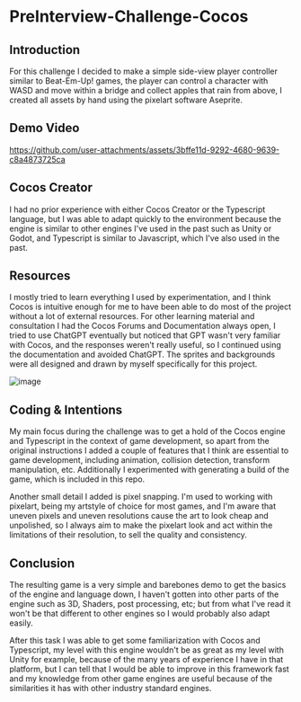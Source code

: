 # PreInterview-Challenge-Cocos

## Introduction
For this challenge I decided to make a simple side-view player controller similar to Beat-Em-Up! games, the player can control a character with WASD and move within a bridge and collect apples that rain from above, I created all assets by hand using the pixelart software Aseprite.

## Demo Video

https://github.com/user-attachments/assets/3bffe11d-9292-4680-9639-c8a4873725ca

## Cocos Creator
I had no prior experience with either Cocos Creator or the Typescript language, but I was able to adapt quickly to the environment because the engine is similar to other engines I've used in the past such as Unity or Godot, and Typescript is similar to Javascript, which I've also used in the past.

## Resources
I mostly tried to learn everything I used by experimentation, and I think Cocos is intuitive enough for me to have been able to do most of the project without a lot of external resources. 
For other learning material and consultation I had the Cocos Forums and Documentation always open, I tried to use ChatGPT eventually but noticed that GPT wasn't very familiar with Cocos, and the responses weren't really useful, so I continued using the documentation and avoided ChatGPT.
The sprites and backgrounds were all designed and drawn by myself specifically for this project.

![image](https://github.com/user-attachments/assets/03c933b7-4bc9-458f-b5bd-0281a18893a6)

## Coding & Intentions
My main focus during the challenge was to get a hold of the Cocos engine and Typescript in the context of game development, so apart from the original instructions I added a couple of features that I think are essential to game development, including animation, collision detection, transform manipulation, etc. Additionally I experimented with generating a build of the game, which is included in this repo.

Another small detail I added is pixel snapping. I'm used to working with pixelart, being my artstyle of choice for most games, and I'm aware that uneven pixels and uneven resolutions cause the art to look cheap and unpolished, so I always aim to make the pixelart look and act within the limitations of their resolution, to sell the quality and consistency.

## Conclusion
The resulting game is a very simple and barebones demo to get the basics of the engine and language down, I haven't gotten into other parts of the engine such as 3D, Shaders, post processing, etc; but from what I've read it won't be that different to other engines so I would probably also adapt easily.

After this task I was able to get some familiarization with Cocos and Typescript, my level with this engine wouldn't be as great as my level with Unity for example, because of the many years of experience I have in that platform, but I can tell that I would be able to improve in this framework fast and my knowledge from other game engines are useful because of the similarities it has with other industry standard engines.

